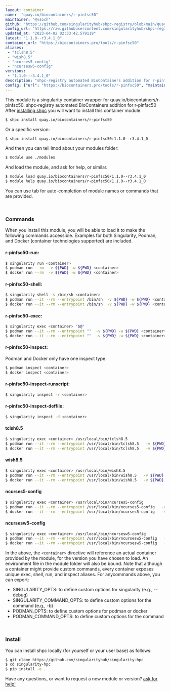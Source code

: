 ```yaml
---
layout: container
name:  "quay.io/biocontainers/r-pinfsc50"
maintainer: "@vsoch"
github: "https://github.com/singularityhub/shpc-registry/blob/main/quay.io/biocontainers/r-pinfsc50/container.yaml"
config_url: "https://raw.githubusercontent.com/singularityhub/shpc-registry/main/quay.io/biocontainers/r-pinfsc50/container.yaml"
updated_at: "2023-04-02 02:33:42.579119"
latest: "1.1.0--r3.4.1_0"
container_url: "https://biocontainers.pro/tools/r-pinfsc50"
aliases:
 - "tclsh8.5"
 - "wish8.5"
 - "ncurses5-config"
 - "ncursesw5-config"
versions:
 - "1.1.0--r3.4.1_0"
description: "shpc-registry automated BioContainers addition for r-pinfsc50"
config: {"url": "https://biocontainers.pro/tools/r-pinfsc50", "maintainer": "@vsoch", "description": "shpc-registry automated BioContainers addition for r-pinfsc50", "latest": {"1.1.0--r3.4.1_0": "sha256:63864806de5a9f4708b3e887c37186dcd5ea41f58da5fd0d15f8e94faaff4439"}, "tags": {"1.1.0--r3.4.1_0": "sha256:63864806de5a9f4708b3e887c37186dcd5ea41f58da5fd0d15f8e94faaff4439"}, "docker": "quay.io/biocontainers/r-pinfsc50", "aliases": {"tclsh8.5": "/usr/local/bin/tclsh8.5", "wish8.5": "/usr/local/bin/wish8.5", "ncurses5-config": "/usr/local/bin/ncurses5-config", "ncursesw5-config": "/usr/local/bin/ncursesw5-config"}}
---
```


This module is a singularity container wrapper for quay.io/biocontainers/r-pinfsc50.
shpc-registry automated BioContainers addition for r-pinfsc50
After [installing shpc](#install) you will want to install this container module:


```bash
$ shpc install quay.io/biocontainers/r-pinfsc50
```

Or a specific version:

```bash
$ shpc install quay.io/biocontainers/r-pinfsc50:1.1.0--r3.4.1_0
```

And then you can tell lmod about your modules folder:

```bash
$ module use ./modules
```

And load the module, and ask for help, or similar.

```bash
$ module load quay.io/biocontainers/r-pinfsc50/1.1.0--r3.4.1_0
$ module help quay.io/biocontainers/r-pinfsc50/1.1.0--r3.4.1_0
```

You can use tab for auto-completion of module names or commands that are provided.

<br>

### Commands

When you install this module, you will be able to load it to make the following commands accessible.
Examples for both Singularity, Podman, and Docker (container technologies supported) are included.

#### r-pinfsc50-run:

```bash
$ singularity run <container>
$ podman run --rm  -v ${PWD} -w ${PWD} <container>
$ docker run --rm  -v ${PWD} -w ${PWD} <container>
```

#### r-pinfsc50-shell:

```bash
$ singularity shell -s /bin/sh <container>
$ podman run --it --rm --entrypoint /bin/sh  -v ${PWD} -w ${PWD} <container>
$ docker run --it --rm --entrypoint /bin/sh  -v ${PWD} -w ${PWD} <container>
```

#### r-pinfsc50-exec:

```bash
$ singularity exec <container> "$@"
$ podman run --it --rm --entrypoint ""  -v ${PWD} -w ${PWD} <container> "$@"
$ docker run --it --rm --entrypoint ""  -v ${PWD} -w ${PWD} <container> "$@"
```

#### r-pinfsc50-inspect:

Podman and Docker only have one inspect type.

```bash
$ podman inspect <container>
$ docker inspect <container>
```

#### r-pinfsc50-inspect-runscript:

```bash
$ singularity inspect -r <container>
```

#### r-pinfsc50-inspect-deffile:

```bash
$ singularity inspect -d <container>
```


#### tclsh8.5

```bash
$ singularity exec <container> /usr/local/bin/tclsh8.5
$ podman run --it --rm --entrypoint /usr/local/bin/tclsh8.5   -v ${PWD} -w ${PWD} <container> -c " $@"
$ docker run --it --rm --entrypoint /usr/local/bin/tclsh8.5   -v ${PWD} -w ${PWD} <container> -c " $@"
```


#### wish8.5

```bash
$ singularity exec <container> /usr/local/bin/wish8.5
$ podman run --it --rm --entrypoint /usr/local/bin/wish8.5   -v ${PWD} -w ${PWD} <container> -c " $@"
$ docker run --it --rm --entrypoint /usr/local/bin/wish8.5   -v ${PWD} -w ${PWD} <container> -c " $@"
```


#### ncurses5-config

```bash
$ singularity exec <container> /usr/local/bin/ncurses5-config
$ podman run --it --rm --entrypoint /usr/local/bin/ncurses5-config   -v ${PWD} -w ${PWD} <container> -c " $@"
$ docker run --it --rm --entrypoint /usr/local/bin/ncurses5-config   -v ${PWD} -w ${PWD} <container> -c " $@"
```


#### ncursesw5-config

```bash
$ singularity exec <container> /usr/local/bin/ncursesw5-config
$ podman run --it --rm --entrypoint /usr/local/bin/ncursesw5-config   -v ${PWD} -w ${PWD} <container> -c " $@"
$ docker run --it --rm --entrypoint /usr/local/bin/ncursesw5-config   -v ${PWD} -w ${PWD} <container> -c " $@"
```



In the above, the `<container>` directive will reference an actual container provided
by the module, for the version you have chosen to load. An environment file in the
module folder will also be bound. Note that although a container
might provide custom commands, every container exposes unique exec, shell, run, and
inspect aliases. For anycommands above, you can export:

 - SINGULARITY_OPTS: to define custom options for singularity (e.g., --debug)
 - SINGULARITY_COMMAND_OPTS: to define custom options for the command (e.g., -b)
 - PODMAN_OPTS: to define custom options for podman or docker
 - PODMAN_COMMAND_OPTS: to define custom options for the command

<br>

### Install

You can install shpc locally (for yourself or your user base) as follows:

```bash
$ git clone https://github.com/singularityhub/singularity-hpc
$ cd singularity-hpc
$ pip install -e .
```

Have any questions, or want to request a new module or version? [ask for help!](https://github.com/singularityhub/singularity-hpc/issues)